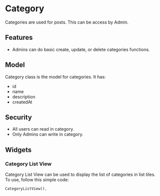 # Category

Categories are used for posts. This can be access by Admin.

## Features

- Admins can do basic create, update, or delete categories functions.

## Model

Category class is the model for categories.
It has:

- id
- name
- description
- createdAt

## Security

- All users can read in category.
- Only Admins can write in category.

## Widgets

### Category List View

Category List View can be used to display the list of categories in list tiles.
To use, follow this simple code:

```dart
CategoryListView(),
```
